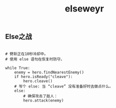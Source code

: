 ﻿---
layout: default
title: elseweyr
---
## Else之战
```

# 劈斩正在10秒冷却中。
# 使用 else 语句在恢复时防守。

while True:
    enemy = hero.findNearestEnemy()
    if hero.isReady("cleave"):
        hero.cleave()
    # 写个 else: 当 “cleave” 没有准备好时去做点什么。
    else:
        # 确保攻击了敌人：
        hero.attack(enemy)

```
